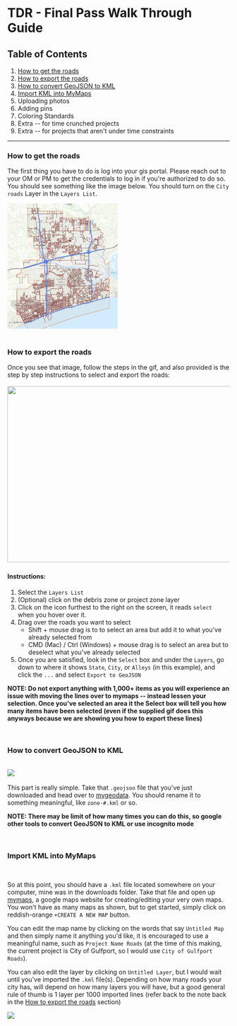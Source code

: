 # TDR - Final Pass Walk Through Guide

## Table of Contents
1. [How to get the roads](#how-to-get-the-roads)
2. [How to export the roads](#how-to-export-the-roads)
3. [How to convert GeoJSON to KML](#how-to-convert-geojson-to-kml)
4. [Import KML into MyMaps](#import-kml-into-mymaps)
5. Uploading photos
6. Adding pins
7. Coloring Standards
8. Extra -- for time crunched projects
9. Extra -- for projects that aren't under time constraints

----------------------------------------------------------------
### How to get the roads

The first thing you have to do is log into your gis portal. Please reach out to your OM or PM to get the credentials to log in if you're authorized to do so. You should see something like the image below. You should turn on the `City roads` Layer in the `Layers List`.

<img src="src/images/map.png" style="width: 250px" />
<br />

<br />

### How to export the roads

Once you see that image, follow the steps in the gif, and also provided is the step by step instructions to select and export the roads:
<br />
<br />
<img src="src/gifs/select roads.gif" style="width: 600px; height: 400px"/>

#### Instructions:
1. Select the `Layers List`
2. (Optional) click on the debris zone or project zone layer
3. Click on the icon furthest to the right on the screen, it reads `select` when you hover over it.
4. Drag over the roads you want to select 
    * Shift + mouse drag is to to select an area but add it to what you've already selected from
    * CMD (Mac) / Ctrl (Windows) + mouse drag is to select an area but to deselect what you've already selected
5. Once you are satisfied, look in the `Select` box and under the `Layers`, go down to where it shows `State`, `City`, or `Alleys` (in this example), and click the `...` and select `Export to GeoJSON`

**NOTE: Do not export anything with 1,000+ items as you will experience an issue with moving the lines over to mymaps -- instead lessen your selection. Once you've selected an area it the Select box will tell you how many items have been selected (even if the supplied gif does this anyways because we are showing you how to export these lines)**

<br />

### How to convert GeoJSON to KML 
<br />
<img src="src/gifs/convert-geojson-to-kml.gif" style="width:600px">

This part is really simple. Take that `.geojson` file that you've just downloaded and head over to [mygeodata](https://mygeodata.cloud/converter/geojson-to-kml). You should rename it to something meaningful, like `zone-#.kml` or so. 

**NOTE: There may be limit of how many times you can do this, so google other tools to convert GeoJSON to KML or use incognito mode**

<br />

### Import KML into MyMaps

<br />

So at this point, you should have a `.kml` file located somewhere on your computer, mine was in the downloads folder. Take that file and open up [mymaps](mymaps.google.com), a google maps website for creating/editing your very own maps. You won't have as many maps as shown, but to get started, simply click on reddish-orange `+CREATE A NEW MAP` button. 

You can edit the map name by clicking on the words that say `Untitled Map` and then simply name it anything you'd like, it is encouraged to use a meaningful name, such as `Project Name Roads` (at the time of this making, the current project is City of Gulfport, so I would use `City of Gulfport Roads`).

You can also edit the layer by clicking on `Untitled Layer`, but I would wait until you've imported the `.kml` file(s). Depending on how many roads your city has, will depend on how many layers you will have, but a good general rule of thumb is 1 layer per 1000 imported lines (refer back to the note back in the [How to export the roads](#how-to-export-the-roads) section)

<img src="src/gifs/how-to-import-into-my-maps.gif" style="width:600px">

<br />